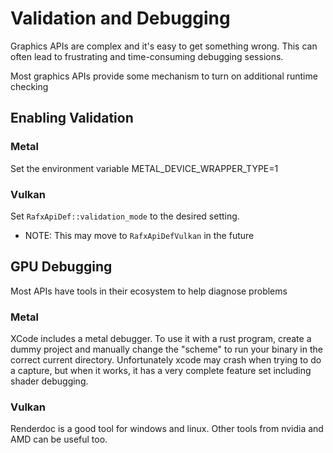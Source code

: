 # Validation and Debugging

Graphics APIs are complex and it's easy to get something wrong. This can often lead to frustrating and time-consuming
debugging sessions.

Most graphics APIs provide some mechanism to turn on additional runtime checking

## Enabling Validation

### Metal

Set the environment variable METAL_DEVICE_WRAPPER_TYPE=1

### Vulkan

Set `RafxApiDef::validation_mode` to the desired setting.

* NOTE: This may move to `RafxApiDefVulkan` in the future

## GPU Debugging

Most APIs have tools in their ecosystem to help diagnose problems

### Metal

XCode includes a metal debugger. To use it with a rust program, create a dummy project and manually change the "scheme"
to run your binary in the correct current directory. Unfortunately xcode may crash when trying to do a capture, but when
it works, it has a very complete feature set including shader debugging.

### Vulkan

Renderdoc is a good tool for windows and linux. Other tools from nvidia and AMD can be useful too.